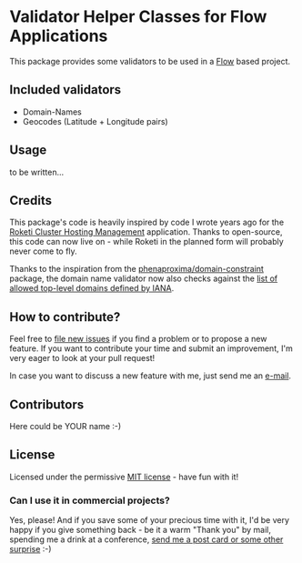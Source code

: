 # Validator Helper Classes for Flow Applications
This package provides some validators to be used in a [Flow](https://flow.neos.io/) based project.

## Included validators

- Domain-Names
- Geocodes (Latitude + Longitude pairs)


## Usage
to be written...

## Credits
This package's code is heavily inspired by code I wrote years ago for the [Roketi Cluster Hosting Management](https://github.com/roketi) application. Thanks to open-source, this code can now live on - while Roketi in the planned form will probably never come to fly.

Thanks to the inspiration from the [phenaproxima/domain-constraint](https://github.com/phenaproxima/DomainConstraint) package, the domain name validator now also checks against the [list of allowed top-level domains defined by IANA](https://www.iana.org/domains/root/files).

## How to contribute?

Feel free to [file new issues](https://github.com/mrimann/validator/issues) if you find a problem or to propose a new feature. If you want to contribute your time and submit an improvement, I'm very eager to look at your pull request!

In case you want to discuss a new feature with me, just send me an [e-mail](mailto:mario@rimann.org).


## Contributors
Here could be YOUR name :-)

## License

Licensed under the permissive [MIT license](http://opensource.org/licenses/MIT) - have fun with it!

### Can I use it in commercial projects?

Yes, please! And if you save some of your precious time with it, I'd be very happy if you give something back - be it a warm "Thank you" by mail, spending me a drink at a conference, [send me a post card or some other surprise](http://www.rimann.org/support/) :-)
